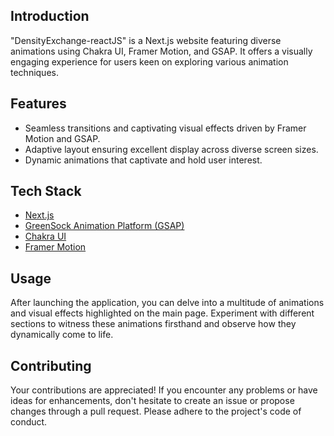 
## Introduction

"DensityExchange-reactJS" is a Next.js website featuring diverse animations using Chakra UI, Framer Motion, and GSAP. It offers a visually engaging experience for users keen on exploring various animation techniques.

## Features

- Seamless transitions and captivating visual effects driven by Framer Motion and GSAP.
- Adaptive layout ensuring excellent display across diverse screen sizes.
- Dynamic animations that captivate and hold user interest.

## Tech Stack

- [Next.js](https://nextjs.org/)
- [GreenSock Animation Platform (GSAP)](https://greensock.com/gsap/)
- [Chakra UI](https://chakra-ui.com/)
- [Framer Motion](https://www.framer.com/motion/)



## Usage

After launching the application, you can delve into a multitude of animations and visual effects highlighted on the main page. Experiment with different sections to witness these animations firsthand and observe how they dynamically come to life.

## Contributing

Your contributions are appreciated! If you encounter any problems or have ideas for enhancements, don't hesitate to create an issue or propose changes through a pull request. Please adhere to the project's code of conduct.
